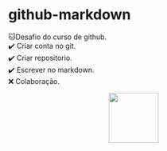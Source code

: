 # github-markdown

🐱Desafio do curso de github.<br>
✔️ Criar conta no git. <br>
✔️ Criar repositorio. <br>
✔️ Escrever no markdown.<br>
❌ Colaboração.


<p align="center">
<img src="https://cdn.jsdelivr.net/gh/devicons/devicon@latest/icons/github/github-original.svg"  width ="100px">
</p>

